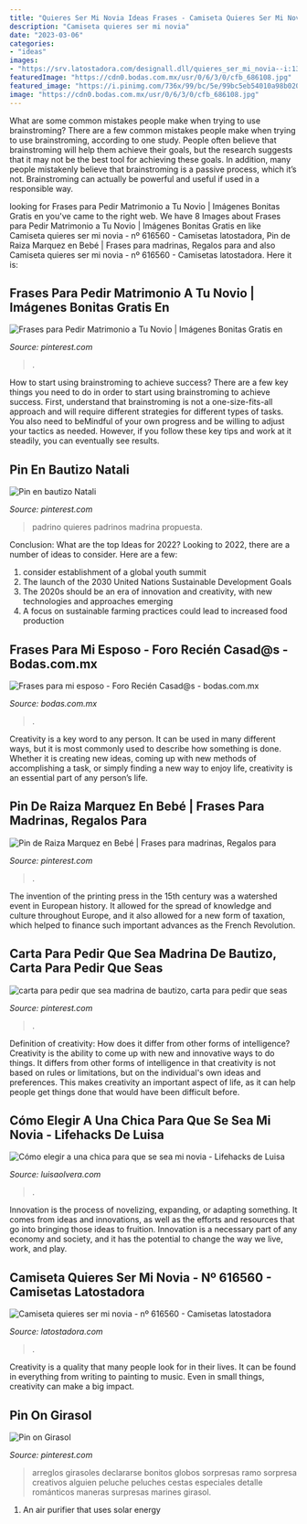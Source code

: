 ```yaml
---
title: "Quieres Ser Mi Novia Ideas Frases - Camiseta Quieres Ser Mi Novia"
description: "Camiseta quieres ser mi novia"
date: "2023-03-06"
categories:
- "ideas"
images:
- "https://srv.latostadora.com/designall.dll/quieres_ser_mi_novia--i:1356236165600135623201709265;s:H_A5;w:700;k:da46325e5467ce63fb86254209fc4d94.jpg"
featuredImage: "https://cdn0.bodas.com.mx/usr/0/6/3/0/cfb_686108.jpg"
featured_image: "https://i.pinimg.com/736x/99/bc/5e/99bc5eb54010a98b020a82ccd16d67ba.jpg"
image: "https://cdn0.bodas.com.mx/usr/0/6/3/0/cfb_686108.jpg"
---
```



What are some common mistakes people make when trying to use brainstroming?
There are a few common mistakes people make when trying to use brainstroming, according to one study. People often believe that brainstroming will help them achieve their goals, but the research suggests that it may not be the best tool for achieving these goals. In addition, many people mistakenly believe that brainstroming is a passive process, which it’s not. Brainstroming can actually be powerful and useful if used in a responsible way.

	

		
looking for Frases para Pedir Matrimonio a Tu Novio | Imágenes Bonitas Gratis en you've came to the right web. We have 8 Images about Frases para Pedir Matrimonio a Tu Novio | Imágenes Bonitas Gratis en like Camiseta quieres ser mi novia - nº 616560 - Camisetas latostadora, Pin de Raiza Marquez en Bebé | Frases para madrinas, Regalos para and also Camiseta quieres ser mi novia - nº 616560 - Camisetas latostadora. Here it is:
		
    
## Frases Para Pedir Matrimonio A Tu Novio | Imágenes Bonitas Gratis En

<img loading=lazy src="https://i.pinimg.com/736x/0d/be/ff/0dbeff1a40d63f9088ea920e10f62a11.jpg" onerror="this.onerror=null;this.src='https://tse4.mm.bing.net/th?id=OIP.nUtKVDQq_uLwJvou89je9wHaLH&amp;pid=15.1';" alt="Frases para Pedir Matrimonio a Tu Novio | Imágenes Bonitas Gratis en">

_Source: pinterest.com_

>. 

	

How to start using brainstroming to achieve success?
There are a few key things you need to do in order to start using brainstroming to achieve success. First, understand that brainstroming is not a one-size-fits-all approach and will require different strategies for different types of tasks. You also need to beMindful of your own progress and be willing to adjust your tactics as needed. However, if you follow these key tips and work at it steadily, you can eventually see results.

    
## Pin En Bautizo Natali

<img loading=lazy src="https://i.pinimg.com/736x/41/24/2e/41242ed9e4a194386a61ebaad518f263.jpg" onerror="this.onerror=null;this.src='https://tse2.mm.bing.net/th?id=OIP.UqEaabKfBgpRGasf5H7H-wHaHa&amp;pid=15.1';" alt="Pin en bautizo Natali">

_Source: pinterest.com_

>padrino quieres padrinos madrina propuesta. 

	

Conclusion: What are the top Ideas for 2022?
Looking to 2022, there are a number of ideas to consider. Here are a few: 
1. consider establishment of a global youth summit 
2. The launch of the 2030 United Nations Sustainable Development Goals 
3. The 2020s should be an era of innovation and creativity, with new technologies and approaches emerging 
4. A focus on sustainable farming practices could lead to increased food production 

    
## Frases Para Mi Esposo - Foro Recién Casad@s - Bodas.com.mx

<img loading=lazy src="https://cdn0.bodas.com.mx/usr/0/6/3/0/cfb_686108.jpg" onerror="this.onerror=null;this.src='https://tse4.mm.bing.net/th?id=OIP.K-GoNwXlFk3736Txze5KxQAAAA&amp;pid=15.1';" alt="Frases para mi esposo - Foro Recién Casad@s - bodas.com.mx">

_Source: bodas.com.mx_

>. 

	

Creativity is a key word to any person. It can be used in many different ways, but it is most commonly used to describe how something is done. Whether it is creating new ideas, coming up with new methods of accomplishing a task, or simply finding a new way to enjoy life, creativity is an essential part of any person’s life.

    
## Pin De Raiza Marquez En Bebé | Frases Para Madrinas, Regalos Para

<img loading=lazy src="https://i.pinimg.com/736x/f8/1a/a1/f81aa1e3fe327b1cb744f2ec8324257d.jpg" onerror="this.onerror=null;this.src='https://tse4.mm.bing.net/th?id=OIP.MpMUOX3N9fw9--zQJCHeDwHaHa&amp;pid=15.1';" alt="Pin de Raiza Marquez en Bebé | Frases para madrinas, Regalos para">

_Source: pinterest.com_

>. 

	

The invention of the printing press in the 15th century was a watershed event in European history. It allowed for the spread of knowledge and culture throughout Europe, and it also allowed for a new form of taxation, which helped to finance such important advances as the French Revolution.

    
## Carta Para Pedir Que Sea Madrina De Bautizo, Carta Para Pedir Que Seas

<img loading=lazy src="https://i.pinimg.com/736x/99/bc/5e/99bc5eb54010a98b020a82ccd16d67ba.jpg" onerror="this.onerror=null;this.src='https://tse1.mm.bing.net/th?id=OIP.6yK6b5oH3IpSQ-Zdn5dcigHaJ4&amp;pid=15.1';" alt="carta para pedir que sea madrina de bautizo, carta para pedir que seas">

_Source: pinterest.com_

>. 

	

Definition of creativity: How does it differ from other forms of intelligence?
Creativity is the ability to come up with new and innovative ways to do things. It differs from other forms of intelligence in that creativity is not based on rules or limitations, but on the individual's own ideas and preferences. This makes creativity an important aspect of life, as it can help people get things done that would have been difficult before.

    
## Cómo Elegir A Una Chica Para Que Se Sea Mi Novia - Lifehacks De Luisa

<img loading=lazy src="https://luisaolvera.com/wp-content/uploads/2019/06/como-pedirle-a-una-chica-que-sea-tu-novia-1.jpg" onerror="this.onerror=null;this.src='https://tse3.mm.bing.net/th?id=OIP.bD1c2DMINtAGgmtDmsBtUgHaHa&amp;pid=15.1';" alt="Cómo elegir a una chica para que se sea mi novia - Lifehacks de Luisa">

_Source: luisaolvera.com_

>. 

	

Innovation is the process of novelizing, expanding, or adapting something. It comes from ideas and innovations, as well as the efforts and resources that go into bringing those ideas to fruition. Innovation is a necessary part of any economy and society, and it has the potential to change the way we live, work, and play.

    
## Camiseta Quieres Ser Mi Novia - Nº 616560 - Camisetas Latostadora

<img loading=lazy src="https://srv.latostadora.com/designall.dll/quieres_ser_mi_novia--i:1356236165600135623201709265;s:H_A5;w:700;k:da46325e5467ce63fb86254209fc4d94.jpg" onerror="this.onerror=null;this.src='https://tse3.mm.bing.net/th?id=OIP.Tluialhl7YCTwM5P7q-j0gHaFg&amp;pid=15.1';" alt="Camiseta quieres ser mi novia - nº 616560 - Camisetas latostadora">

_Source: latostadora.com_

>. 

	

Creativity is a quality that many people look for in their lives. It can be found in everything from writing to painting to music. Even in small things, creativity can make a big impact.

    
## Pin On Girasol

<img loading=lazy src="https://i.pinimg.com/736x/11/63/6a/11636a54fb4143c6cbc6406b15ce95d7.jpg" onerror="this.onerror=null;this.src='https://tse4.mm.bing.net/th?id=OIP.PFgBHaIw2rpBmtg8tv8MKAHaJ4&amp;pid=15.1';" alt="Pin on Girasol">

_Source: pinterest.com_

>arreglos girasoles declararse bonitos globos sorpresas ramo sorpresa creativos alguien peluche peluches cestas especiales detalle románticos maneras surpresas marines girasol. 

	

1. An air purifier that uses solar energy 

